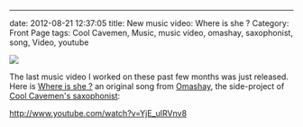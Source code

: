 ---
date: 2012-08-21 12:37:05
title: New music video: Where is she ?
Category: Front Page
tags: Cool Cavemen, Music, music video, omashay, saxophonist, song, Video, youtube

![](/uploads/2012/where-is-she-banner.jpg)

The last music video I worked on these past few months was just released. Here is [Where is she ?](http://omashay.com/compositions/sounds/where-is-she-song/) an original song from [Omashay](http://omashay.com), the side-project of [Cool Cavemen's saxophonist](http://coolcavemen.com/biography/tomasito/):

http://www.youtube.com/watch?v=YjE_uIRVnv8
